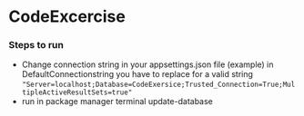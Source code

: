 # CodeExcercise 

### Steps to run

 - Change connection string in your appsettings.json file 
    (example) in DefaultConnectionstring you have to replace for a valid string 
    ` "Server=localhost;Database=CodeExersice;Trusted_Connection=True;MultipleActiveResultSets=true" `
 - run in package manager terminal update-database
 
 
